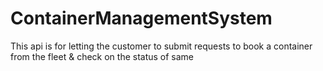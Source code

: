 # ContainerManagementSystem
This api is for letting the customer to submit requests to book  a container from the fleet &amp; check on the status of same

